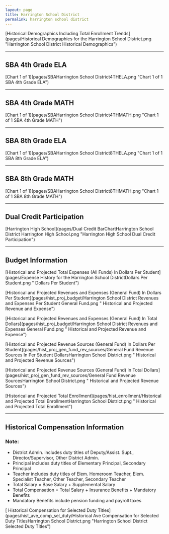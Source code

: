 ```yaml
---
layout: page
title: Harrington School District
permalink: harrington school district
---
```



[Historical Demographics Including Total Enrollment Trends](pages/Historical Demographics for the Harrington School District.png "Harrington School District Historical Demographics")

___

## SBA 4th Grade ELA

[Chart 1 of 1](pages/SBAHarrington School District4THELA.png "Chart 1 of 1 SBA 4th Grade ELA")


___

## SBA 4th Grade MATH

[Chart 1 of 1](pages/SBAHarrington School District4THMATH.png "Chart 1 of 1 SBA 4th Grade MATH")


___

## SBA 8th Grade ELA

[Chart 1 of 1](pages/SBAHarrington School District8THELA.png "Chart 1 of 1 SBA 8th Grade ELA")


___

## SBA 8th Grade MATH

[Chart 1 of 1](pages/SBAHarrington School District8THMATH.png "Chart 1 of 1 SBA 8th Grade MATH")


___

## Dual Credit Participation

[Harrington High School](pages/Dual Credit BarChartHarrington School District Harrington High School.png "Harrington High School Dual Credit Participation")


___

## Budget Information

[Historical and Projected Total Expenses (All Funds) In Dollars Per Student](pages/Expense History for the Harrington School DistrictDollars Per Student.png " Dollars Per Student")

[Historical and Projected Revenues and Expenses (General Fund) In Dollars Per Student](pages/hist_proj_budget/Harrington School District Revenues and Expenses Per Student General Fund.png " Historical and Projected Revenue and Expense")

[Historical and Projected Revenues and Expenses (General Fund) In Total Dollars](pages/hist_proj_budget/Harrington School District Revenues and Expenses General Fund.png " Historical and Projected Revenue and Expense")

[Historical and Projected Revenue Sources (General Fund) In Dollars Per Student](pages/hist_proj_gen_fund_rev_sources/General Fund Revenue Sources In Per Student DollarsHarrington School District.png " Historical and Projected Revenue Sources")

[Historical and Projected Revenue Sources (General Fund) In Total Dollars](pages/hist_proj_gen_fund_rev_sources/General Fund Revenue SourcesHarrington School District.png " Historical and Projected Revenue Sources")

[Historical and Projected Total Enrollment](pages/hist_enrollment/Historical and Projected Total EnrollmentHarrington School District.png " Historical and Projected Total Enrollment")


___

## Historical Compensation Information
### Note:
- District Admin. includes duty titles of Deputy/Assist. Supt., Director/Supervisor, Other District Admin.
- Principal includes duty titles of Elementary Principal, Secondary Principal
- Teacher includes duty titles of Elem. Homeroom Teacher, Elem. Specialist Teacher, Other Teacher, Secondary Teacher
- Total Salary = Base Salary + Supplemental Salary
- Total Compensation = Total Salary + Insurance Benefits + Mandatory Benefits
- Mandatory Benefits include pension funding and payroll taxes

[ Historical Compensation for Selected Duty Titles](pages/hist_ave_comp_sel_duty/Historical Ave Compensation for Selected Duty TitlesHarrington School District.png "Harrington School District Selected Duty Titles")

